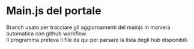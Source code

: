 # Main.js del portale
Branch usato per tracciare gli aggiornamenti del mainjs in maniera automatica con github workflow.  
Il programma preleva il file da qui per parsare la lista degli hub disponibili.

